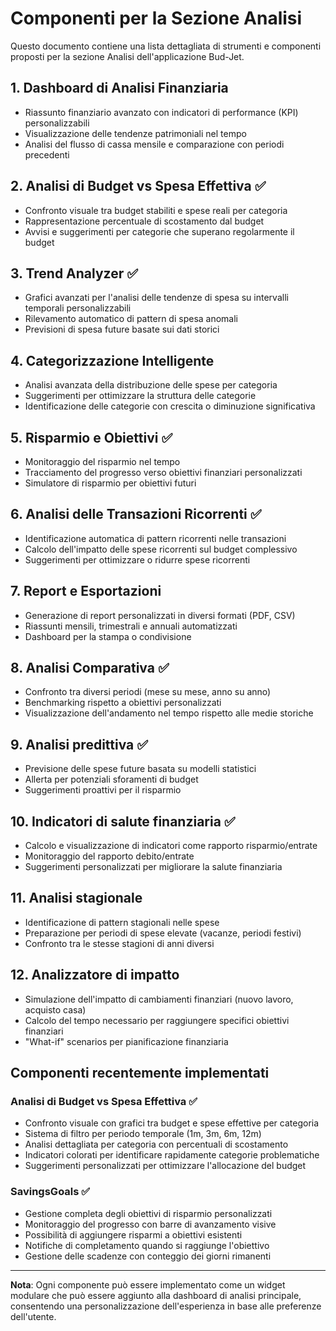 # Componenti per la Sezione Analisi

Questo documento contiene una lista dettagliata di strumenti e componenti proposti per la sezione Analisi dell'applicazione Bud-Jet.

## 1. Dashboard di Analisi Finanziaria

- Riassunto finanziario avanzato con indicatori di performance (KPI) personalizzabili
- Visualizzazione delle tendenze patrimoniali nel tempo
- Analisi del flusso di cassa mensile e comparazione con periodi precedenti

## 2. Analisi di Budget vs Spesa Effettiva ✅

- Confronto visuale tra budget stabiliti e spese reali per categoria
- Rappresentazione percentuale di scostamento dal budget
- Avvisi e suggerimenti per categorie che superano regolarmente il budget

## 3. Trend Analyzer ✅

- Grafici avanzati per l'analisi delle tendenze di spesa su intervalli temporali personalizzabili
- Rilevamento automatico di pattern di spesa anomali
- Previsioni di spesa future basate sui dati storici

## 4. Categorizzazione Intelligente

- Analisi avanzata della distribuzione delle spese per categoria
- Suggerimenti per ottimizzare la struttura delle categorie
- Identificazione delle categorie con crescita o diminuzione significativa

## 5. Risparmio e Obiettivi ✅

- Monitoraggio del risparmio nel tempo
- Tracciamento del progresso verso obiettivi finanziari personalizzati
- Simulatore di risparmio per obiettivi futuri

## 6. Analisi delle Transazioni Ricorrenti ✅

- Identificazione automatica di pattern ricorrenti nelle transazioni
- Calcolo dell'impatto delle spese ricorrenti sul budget complessivo
- Suggerimenti per ottimizzare o ridurre spese ricorrenti

## 7. Report e Esportazioni

- Generazione di report personalizzati in diversi formati (PDF, CSV)
- Riassunti mensili, trimestrali e annuali automatizzati
- Dashboard per la stampa o condivisione

## 8. Analisi Comparativa ✅

- Confronto tra diversi periodi (mese su mese, anno su anno)
- Benchmarking rispetto a obiettivi personalizzati
- Visualizzazione dell'andamento nel tempo rispetto alle medie storiche

## 9. Analisi predittiva ✅

- Previsione delle spese future basata su modelli statistici
- Allerta per potenziali sforamenti di budget
- Suggerimenti proattivi per il risparmio

## 10. Indicatori di salute finanziaria ✅

- Calcolo e visualizzazione di indicatori come rapporto risparmio/entrate
- Monitoraggio del rapporto debito/entrate
- Suggerimenti personalizzati per migliorare la salute finanziaria

## 11. Analisi stagionale

- Identificazione di pattern stagionali nelle spese
- Preparazione per periodi di spese elevate (vacanze, periodi festivi)
- Confronto tra le stesse stagioni di anni diversi

## 12. Analizzatore di impatto

- Simulazione dell'impatto di cambiamenti finanziari (nuovo lavoro, acquisto casa)
- Calcolo del tempo necessario per raggiungere specifici obiettivi finanziari
- "What-if" scenarios per pianificazione finanziaria

## Componenti recentemente implementati

### Analisi di Budget vs Spesa Effettiva ✅

- Confronto visuale con grafici tra budget e spese effettive per categoria
- Sistema di filtro per periodo temporale (1m, 3m, 6m, 12m)
- Analisi dettagliata per categoria con percentuali di scostamento
- Indicatori colorati per identificare rapidamente categorie problematiche
- Suggerimenti personalizzati per ottimizzare l'allocazione del budget

### SavingsGoals ✅

- Gestione completa degli obiettivi di risparmio personalizzati
- Monitoraggio del progresso con barre di avanzamento visive
- Possibilità di aggiungere risparmi a obiettivi esistenti
- Notifiche di completamento quando si raggiunge l'obiettivo
- Gestione delle scadenze con conteggio dei giorni rimanenti

---

**Nota**: Ogni componente può essere implementato come un widget modulare che può essere aggiunto alla dashboard di analisi principale, consentendo una personalizzazione dell'esperienza in base alle preferenze dell'utente.
